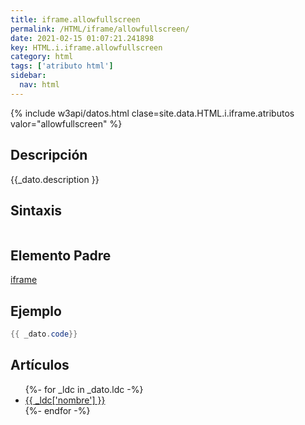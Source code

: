 ```yaml
---
title: iframe.allowfullscreen
permalink: /HTML/iframe/allowfullscreen/
date: 2021-02-15 01:07:21.241898
key: HTML.i.iframe.allowfullscreen
category: html
tags: ['atributo html']
sidebar: 
  nav: html
---
```


{% include w3api/datos.html clase=site.data.HTML.i.iframe.atributos valor="allowfullscreen" %}

## Descripción
{{_dato.description }}

## Sintaxis
~~~html
~~~

## Elemento Padre
[iframe](/HTML/iframe/)

## Ejemplo
~~~java
{{ _dato.code}}
~~~

## Artículos
<ul>
{%- for _ldc in _dato.ldc -%}
   <li>
       <a href="{{_ldc['url'] }}">{{ _ldc['nombre'] }}</a>
   </li>
{%- endfor -%}
</ul>
